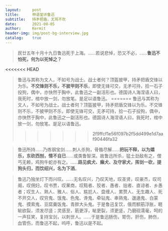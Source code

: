 ```yaml
---
layout:     post
title:      林语堂评鲁迅
subtitle:   持矛把盾，无骂不欢
date:       2021-08-05
author:     Kermit
header-img: img/post-bg-interview.jpg
catalog:    true
---
```


> 民廿五年十月十九日鲁迅死于上海。……若说悲悼，恐又不必，……**鲁迅不怕死，何为以死悼之？**

<<<<<<< HEAD
> 鲁迅与其称为文人，不如号为战士。战士者何？顶盔披甲，持矛把盾交锋以为乐。**不交锋则不乐，不披甲则不乐**，即使无锋可交，无矛可持，拾一石子投狗，偶中，亦快然于胸中，此鲁迅之一副活形也。德国诗人海涅语人曰，我死时，棺中放一剑，勿放笔。是足以语鲁迅。
=======
> 鲁迅与其称为文人，不如号为战士。战士者何？顶盔披甲，持矛把盾交锋以为乐。不交锋则不乐，不披甲则不乐，即使无锋可交，无矛可持，拾一石子投狗，偶中，亦快然于胸中，此鲁迅之一副活形也。德国诗人海涅语人曰，我死时，棺中放一剑，勿放笔。是足以语鲁迅。
>>>>>>> 2f9ffcf1e56f097b2f5dd499e1d7aaf90446fa32

> 鲁迅所持……乃炼钢宝剑……刺人杀狗，骨骼尽解……**把玩不释，以为嬉乐，东砍西刨，情不自已**……或类鲁智深。故鲁迅所杀，猛士劲敌有之，僧丐无赖，鸡狗牛蛇亦有之。……**路见疯犬、癞犬、及守家犬，挥剑一砍，提狗头归，而饮绍兴，名为下酒**。

> 鲁迅乃独坐灯下而兴叹。……无名叹兴，乃叹天地，叹圣贤，叹豪杰，叹司阍，叹佣妇，叹书贾，叹果商，叹黠者、狡者、愚者、拙者、直谅者、乡愚者；叹生人、熟人、雅人、俗人、尴尬人、盘缠人、累赘人、无生趣人、死不开交人，叹穷鬼、饿鬼、色鬼、谗鬼、牵钻鬼、串熟鬼、邋遢鬼、白蒙鬼、摸索鬼、豆腐羹饭鬼、青胖大头鬼。于是鲁迅复饮，俄而额筋浮胀，睚眦欲裂，须发尽竖；灵感至，筋更浮，眦更裂，须更竖，乃磨砚濡毫，呵的一声狂笑，复持宝剑，以刺世人。……于是鲁迅肠伤，胃伤，肝伤，肺伤，血管伤，而鲁迅不起，呜呼，鲁迅以是不起。